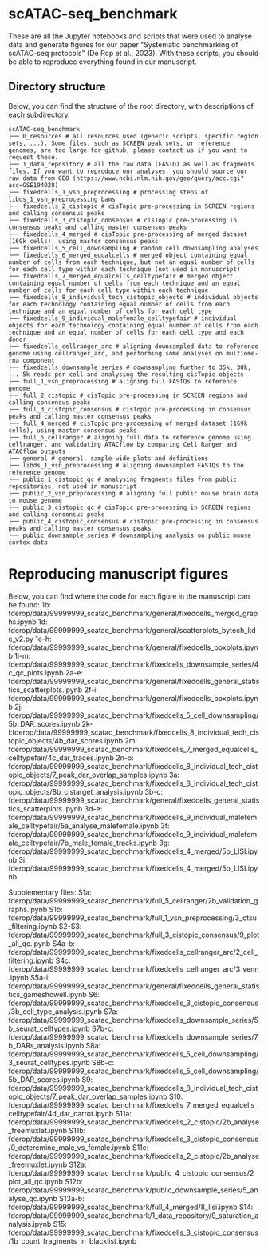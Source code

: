 # scATAC-seq_benchmark
These are all the Jupyter notebooks and scripts that were used to analyse data and generate figures for our paper "Systematic benchmarking of scATAC-seq protocols" (De Rop et al., 2023). With these scripts, you should be able to reproduce everything found in our manuscript.

## Directory structure
Below, you can find the structure of the root directory, with descriptions of each subdirectory.
```
scATAC-seq_benchmark
├── 0_resources # all resources used (generic scripts, specific region sets, ...). Some files, such as SCREEN peak sets, or reference genomes, are too large for github, please contact us if you want to request these.
├── 1_data_repository # all the raw data (FASTQ) as well as fragments files. If you want to reproduce our analyses, you should source our raw data from GEO (https://www.ncbi.nlm.nih.gov/geo/query/acc.cgi?acc=GSE194028) 
├── fixedcells_1_vsn_preprocessing # processing steps of libds_1_vsn_preprocessing bams
├── fixedcells_2_cistopic # cisTopic pre-processing in SCREEN regions and calling consensus peaks
├── fixedcells_3_cistopic_consensus # cisTopic pre-processing in consensus peaks and calling master consensus peaks
├── fixedcells_4_merged # cisTopic pre-processing of merged dataset (169k cells), using master consensus peaks
├── fixedcells_5_cell_downsampling # random cell downsampling analyses
├── fixedcells_6_merged_equalcells # merged object containing equal number of cells from each technique, but not an equal number of cells for each cell type within each technique (not used in manuscript)
├── fixedcells_7_merged_equalcells_celltypefair # merged object containing equal number of cells from each technique and an equal number of cells for each cell type within each technique
├── fixedcells_8_individual_tech_cistopic_objects # individual objects for each technology containing equal number of cells from each technique and an equal number of cells for each cell type 
├── fixedcells_9_individual_malefemale_celltypefair # individual objects for each technology containing equal number of cells from each technique and an equal number of cells for each cell type and each donor
├── fixedcells_cellranger_arc # aligning downsampled data to reference genome using cellranger_arc, and performing some analyses on multiome-rna component
├── fixedcells_downsample_series # downsampling further to 35k, 30k, ... 5k reads per cell and analysing the resulting cisTopic objects
├── full_1_vsn_preprocessing # aligning full FASTQs to reference genome
├── full_2_cistopic # cisTopic pre-processing in SCREEN regions and calling consensus peaks
├── full_3_cistopic_consensus # cisTopic pre-processing in consensus peaks and calling master consensus peaks
├── full_4_merged # cisTopic pre-processing of merged dataset (169k cells), using master consensus peaks
├── full_5_cellranger # aligning full data to reference genome using cellranger, and validating ATACflow by comparing Cell Ranger and ATACflow outputs
├── general # general, sample-wide plots and definitions
├── libds_1_vsn_preprocessing # aligning downsampled FASTQs to the reference genome
├── public_1_cistopic_qc # analysing fragments files from public repositories, not used in manuscript
├── public_2_vsn_preprocessing # aligning full public mouse brain data to mouse genome
├── public_3_cistopic_qc # cisTopic pre-processing in SCREEN regions and calling consensus peaks
├── public_4_cistopic_consensus # cisTopic pre-processing in consensus peaks and calling master consensus peaks
└── public_downsample_series # downsampling analysis on public mouse cortex data
```
# Reproducing manuscript figures
Below, you can find where the code for each figure in the manuscript can be found:
1b: fderop/data/99999999_scatac_benchmark/general/fixedcells_merged_graphs.ipynb
1d: fderop/data/99999999_scatac_benchmark/general/scatterplots_bytech_kde_v2.py
1e-h: fderop/data/99999999_scatac_benchmark/general/fixedcells_boxplots.ipynb
1i-m: fderop/data/99999999_scatac_benchmark/fixedcells_downsample_series/4c_qc_plots.ipynb
2a-e: fderop/data/99999999_scatac_benchmark/general/fixedcells_general_statistics_scatterplots.ipynb
2f-i: fderop/data/99999999_scatac_benchmark/general/fixedcells_boxplots.ipynb
2j: fderop/data/99999999_scatac_benchmark/fixedcells_5_cell_downsampling/5b_DAR_scores.ipynb
2k-l:fderop/data/99999999_scatac_benchmark/fixedcells_8_individual_tech_cistopic_objects/4b_dar_scores.ipynb
2m: fderop/data/99999999_scatac_benchmark/fixedcells_7_merged_equalcells_celltypefair/4c_dar_traces.ipynb
2n-o: fderop/data/99999999_scatac_benchmark/fixedcells_8_individual_tech_cistopic_objects/7_peak_dar_overlap_samples.ipynb
3a: fderop/data/99999999_scatac_benchmark/fixedcells_8_individual_tech_cistopic_objects/8b_cistarget_analysis.ipynb
3b-c: fderop/data/99999999_scatac_benchmark/general/fixedcells_general_statistics_scatterplots.ipynb
3d-e: fderop/data/99999999_scatac_benchmark/fixedcells_9_individual_malefemale_celltypefair/5a_analyse_malefemale.ipynb
3f: fderop/data/99999999_scatac_benchmark/fixedcells_9_individual_malefemale_celltypefair/7b_male_female_tracks.ipynb
3g: fderop/data/99999999_scatac_benchmark/fixedcells_4_merged/5b_LISI.ipynb
3i: fderop/data/99999999_scatac_benchmark/fixedcells_4_merged/5b_LISI.ipynb

Supplementary files:
S1a: fderop/data/99999999_scatac_benchmark/full_5_cellranger/2b_validation_graphs.ipynb
S1b: fderop/data/99999999_scatac_benchmark/full_1_vsn_preprocessing/3_otsu_filtering.ipynb
S2-S3: fderop/data/99999999_scatac_benchmark/full_3_cistopic_consensus/9_plot_all_qc.ipynb
S4a-b: fderop/data/99999999_scatac_benchmark/fixedcells_cellranger_arc/2_cell_filtering.ipynb
S4c: fderop/data/99999999_scatac_benchmark/fixedcells_cellranger_arc/3_venn.ipynb
S5a-i: fderop/data/99999999_scatac_benchmark/general/fixedcells_general_statistics_gameshowell.ipynb
S6: fderop/data/99999999_scatac_benchmark/fixedcells_3_cistopic_consensus/3b_cell_type_analysis.ipynb
S7a: fderop/data/99999999_scatac_benchmark/fixedcells_downsample_series/5b_seurat_celltypes.ipynb
S7b-c: fderop/data/99999999_scatac_benchmark/fixedcells_downsample_series/7b_DARs_analysis.ipynb
S8a: fderop/data/99999999_scatac_benchmark/fixedcells_5_cell_downsampling/3_seurat_celltypes.ipynb
S8b-c: fderop/data/99999999_scatac_benchmark/fixedcells_5_cell_downsampling/5b_DAR_scores.ipynb
S9: fderop/data/99999999_scatac_benchmark/fixedcells_8_individual_tech_cistopic_objects/7_peak_dar_overlap_samples.ipynb
S10: fderop/data/99999999_scatac_benchmark/fixedcells_7_merged_equalcells_celltypefair/4d_dar_carrot.ipynb
S11a: fderop/data/99999999_scatac_benchmark/fixedcells_2_cistopic/2b_analyse_freemuxlet.ipynb
S11b: fderop/data/99999999_scatac_benchmark/fixedcells_3_cistopic_consensus/0_deteremine_male_vs_female.ipynb
S11c: fderop/data/99999999_scatac_benchmark/fixedcells_2_cistopic/2b_analyse_freemuxlet.ipynb
S12a: fderop/data/99999999_scatac_benchmark/public_4_cistopic_consensus/2_plot_all_qc.ipynb
S12b: fderop/data/99999999_scatac_benchmark/public_downsample_series/5_analyse_qc.ipynb
S13a-b: fderop/data/99999999_scatac_benchmark/full_4_merged/8_lisi.ipynb
S14: fderop/data/99999999_scatac_benchmark/1_data_repository/9_saturation_analysis.ipynb
S15: fderop/data/99999999_scatac_benchmark/fixedcells_3_cistopic_consensus/1b_count_fragments_in_blacklist.ipynb
